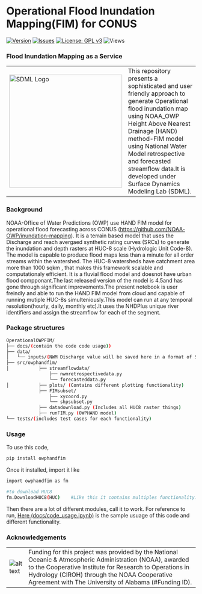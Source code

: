 # Operational Flood Inundation Mapping(FIM) for CONUS

[![Version](https://img.shields.io/github/v/release/sdmlua/OperationalOWPFIM)](https://github.com/sdmlua/OperationalOWPFIM/releases)
[![Issues](https://img.shields.io/github/issues/sdmlua/OperationalOWPFIM)](https://github.com/sdmlua/OperationalOWPFIM/issues)
[![License: GPL v3](https://img.shields.io/badge/License-GPLv3-blue.svg)](https://opensource.org/licenses/GPL-3.0)
![Views](https://hits.seeyoufarm.com/api/count/incr/badge.svg?url=https://github.com/sdmlua/OperationalOWPFIM&count_bg=%2379C83D&title_bg=%23555555&icon=github.svg&icon_color=%23E7E7E7&title=Views&edge_flat=false)



### **Flood Inundation Mapping as a Service**
| | |
| --- | --- |
| <a href="https://sdml.ua.edu"><img src="https://sdml.ua.edu/wp-content/uploads/2023/01/SDML_logo_Sq_grey.png" alt="SDML Logo" width="300"></a> | This repository presents a sophisticated and user friendly approach to generate Operational flood inundation map using NOAA_OWP Height Above Nearest Drainage (HAND) method-FIM model using National Water Model retrospective and forecasted streamflow data.It is developed under Surface Dynamics Modeling Lab (SDML). |




### **Background**
NOAA-Office of Water Predictions (OWP) use HAND FIM model for operational flood forecasting across CONUS (https://github.com/NOAA-OWP/inundation-mapping). It is a terrain based model that uses the Discharge and reach avergaed synthetic rating curves (SRCs) to generate the inundation and depth rasters at HUC-8 scale (Hydrologic Unit Code-8). The model is capable to produce flood maps less than a minute for all order streams within the watershed. The HUC-8 watersheds have catchment area more than 1000 sqkm , that makes this framework scalable and computationaly efficient. It is a fluvial flood model and doesnot have urban flood compponant.The last released version of the model is 4.5and has gone through significant improvements.The present notebook is user freindly and able to run the HAND FIM model from cloud and capable of running mutiple HUC-8s simulteniously.This model can run at any temporal resolution(hourly, daily, monthly etc).It uses the NHDPlus unique river identifiers and assign the streamflow for each of the segment. 

### **Package structures**

```bash
OperationalOWPFIM/
├── docs/(contain the code code usage))
├── data/
│   └── inputs/(NWM Discharge value will be saved here in a format of STH_HUC8code)
├── src/owphandfim/
│           ├── streamflowdata/
                ├── nwmretrospectivedata.py
                └── forecasteddata.py
│           ├── plots/ (Contains different plotting functionality)
            ├── FIMsubset/
                ├── xycoord.py
                └── shpsubset.py
            ├── datadownload.py (Includes all HUC8 raster things)
            ├── runFIM.py (OWPHAND model)
└── tests/(includes test cases for each functionality)
```
### **Usage**
To use this code, 

```bash
pip install owphandfim
```

Once it installed, import it like 
```bash
import owphandfim as fm

#to download HUC8
fm.DownloadHUC8(HUC)    #Like this it contains multiples functionality.
```
Then there are a lot of different modules, call it to work. For reference to run, [Here (docs/code_usage.ipynb)](./docs/code_usage.ipynb) is the sample usuage of this code and different functionality. 
 
### **Acknowledgements**
| | |
| --- | --- |
| ![alt text](https://ciroh.ua.edu/wp-content/uploads/2022/08/CIROHLogo_200x200.png) | Funding for this project was provided by the National Oceanic & Atmospheric Administration (NOAA), awarded to the Cooperative Institute for Research to Operations in Hydrology (CIROH) through the NOAA Cooperative Agreement with The University of Alabama (#Funding ID). |

